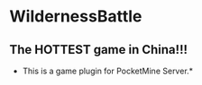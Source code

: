 # WildernessBattle
**The HOTTEST game in China!!!**
---
* This is a game plugin for PocketMine Server.*